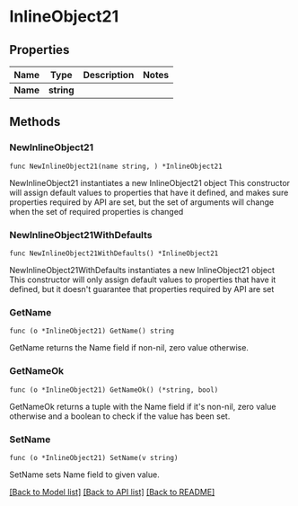 # InlineObject21

## Properties

Name | Type | Description | Notes
------------ | ------------- | ------------- | -------------
**Name** | **string** |  | 

## Methods

### NewInlineObject21

`func NewInlineObject21(name string, ) *InlineObject21`

NewInlineObject21 instantiates a new InlineObject21 object
This constructor will assign default values to properties that have it defined,
and makes sure properties required by API are set, but the set of arguments
will change when the set of required properties is changed

### NewInlineObject21WithDefaults

`func NewInlineObject21WithDefaults() *InlineObject21`

NewInlineObject21WithDefaults instantiates a new InlineObject21 object
This constructor will only assign default values to properties that have it defined,
but it doesn't guarantee that properties required by API are set

### GetName

`func (o *InlineObject21) GetName() string`

GetName returns the Name field if non-nil, zero value otherwise.

### GetNameOk

`func (o *InlineObject21) GetNameOk() (*string, bool)`

GetNameOk returns a tuple with the Name field if it's non-nil, zero value otherwise
and a boolean to check if the value has been set.

### SetName

`func (o *InlineObject21) SetName(v string)`

SetName sets Name field to given value.



[[Back to Model list]](../README.md#documentation-for-models) [[Back to API list]](../README.md#documentation-for-api-endpoints) [[Back to README]](../README.md)


